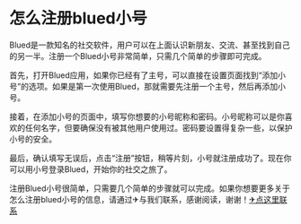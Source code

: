 # 怎么注册blued小号

Blued是一款知名的社交软件，用户可以在上面认识新朋友、交流、甚至找到自己的另一半。注册一个Blued小号非常简单，只需几个简单的步骤即可完成。

首先，打开Blued应用，如果你已经有了主号，可以直接在设置页面找到“添加小号”的选项。如果是第一次使用Blued，那就需要先注册一个主号，然后再添加小号。

接着，在添加小号的页面中，填写你想要的小号昵称和密码。小号昵称可以是你喜欢的任何名字，但要确保没有被其他用户使用过。密码要设置得复杂一些，以保护小号的安全。

最后，确认填写无误后，点击“注册”按钮，稍等片刻，小号就注册成功了。现在你可以用小号登录Blued，开始你的社交之旅了。

注册Blued小号很简单，只需要几个简单的步骤就可以完成。如果你想要更多关于怎么注册blued小号的信息，请通过✈与我们联系，感谢阅读，谢谢！[✈点这里联系](https://ww.k02.cc)